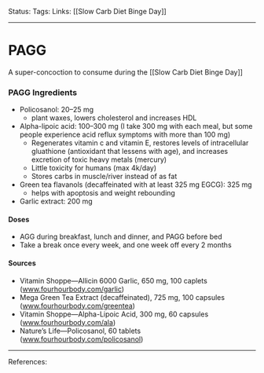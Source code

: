Status:
Tags:
Links: [[Slow Carb Diet Binge Day]]
___
# PAGG
A super-concoction to consume during the [[Slow Carb Diet Binge Day]]
### PAGG Ingredients
- Policosanol: 20–25 mg
	- plant waxes, lowers cholesterol and increases HDL
- Alpha-lipoic acid: 100–300 mg (I take 300 mg with each meal, but some people experience acid reflux symptoms with more than 100 mg)
	- Regenerates vitamin c and vitamin E, restores levels of intracellular gluathione (antioxidant that lessens with age), and increases excretion of toxic heavy metals (mercury)
	- Little toxicity for humans (max 4k/day)
	- Stores carbs in muscle/river instead of as fat
- Green tea flavanols (decaffeinated with at least 325 mg EGCG): 325 mg
	- helps with apoptosis and weight rebounding
- Garlic extract: 200 mg
#### Doses
- AGG during breakfast, lunch and dinner, and PAGG before bed
- Take a break once every week, and one week off every 2 months
#### Sources
- Vitamin Shoppe—Allicin 6000 Garlic, 650 mg, 100 caplets (www.fourhourbody.com/garlic)
- Mega Green Tea Extract (decaffeinated), 725 mg, 100 capsules (www.fourhourbody.com/greentea)
- Vitamin Shoppe—Alpha-Lipoic Acid, 300 mg, 60 capsules (www.fourhourbody.com/ala)
- Nature’s Life—Policosanol, 60 tablets (www.fourhourbody.com/policosanol)
___
References: